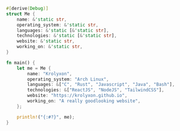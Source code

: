 ```rust
#[derive(Debug)]
struct Me {
    name: &'static str,
    operating_system: &'static str,
    languages: &'static [&'static str],
    technologies: &'static [&'static str],
    website: &'static str,
    working_on: &'static str,
}

fn main() {
    let me = Me {
        name: "Krolyxon",
        operating_system: "Arch Linux",
        languages: &["C", "Rust", "Javascript", "Java", "Bash"],
        technologies: &["ReactJS", "NodeJS", "TailwindCSS"],
        website: "https://krolyxon.github.io",
        working_on: "A really goodlooking website",
    };

    println!("{:#?}", me);
}
```


<!-- <div> -->
<!--     <img src="https://github-readme-stats.vercel.app/api?username=krolyxon&show_icons=true&hide_border=true&bg_color=181825&text_color=cdd6f4&icon_color=f5c2e7&hide_title=true&include_all_commits=true&count_private=true&ring_color=f5c2e7&border_radius=8" style="margin-bottom: 20px;" /> -->
<!-- </div> -->
